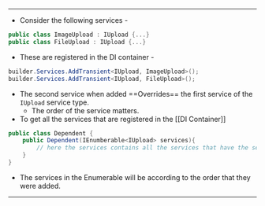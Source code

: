 
---
- Consider the following services - 
```cs
public class ImageUpload : IUpload {...}
public class FileUpload : IUpload {...}
```
- These are registered in the DI container -
```cs
builder.Services.AddTransient<IUpload, ImageUpload>();
builder.Services.AddTransient<IUpload, FileUpload>(); 
```
- The second service when added ==Overrides== the first service of the `IUpload` service type.
	- The order of the service matters.
- To get all the services that are registered in the [[DI Container]]
```cs
public class Dependent {
	public Dependent(IEnumberable<IUpload> services){
		// here the services contains all the services that have the service type of `IUpload`.
	}
}
```
- The services in the Enumerable will be according to the order that they were added.
---